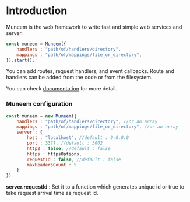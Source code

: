 # Introduction

Muneem is the web framework to write fast and simple web services and server.

```JavaScript
const muneem = Muneem({
    handlers : "path/of/handlers/directory",
    mappings : "path/of/mappings/file_or_directory",
}).start();
```

You can add routes, request handlers, and event callbacks. Route and handlers can be added from the code or from the filesystem.

You can check [documentation](docs) for more detail.

### Muneem configuration 

```js
const muneem = new Muneem({
    handlers : "path/of/handlers/directory", //or an array
    mappings : "path/of/mappings/file_or_directory", //or an array
    server : {
        host : "localhost", //default : 0.0.0.0
        port : 3377, //default : 3002
        http2 : false, //default : false
        https : httpsOptions,
        requestId : false, //default : false
        maxHeadersCount : 5
    }
})
```

**server.requestId** : Set it to a function which generates unique id or true to take request arrival time as request id.
